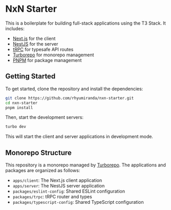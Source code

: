 # NxN Starter

This is a boilerplate for building full-stack applications using the T3 Stack. It includes:

- [Next.js](https://nextjs.org) for the client
- [NestJS](https://nestjs.com) for the server
- [tRPC](https://trpc.io) for typesafe API routes
- [Turborepo](https://turborepo.org) for monorepo management
- [PNPM](https://pnpm.io) for package management

## Getting Started

To get started, clone the repository and install the dependencies:

```bash
git clone https://github.com/rhyumiranda/nxn-starter.git
cd nxn-starter
pnpm install
```

Then, start the development servers:

```bash
turbo dev
```

This will start the client and server applications in development mode.

## Monorepo Structure

This repository is a monorepo managed by [Turborepo](https://turborepo.org). The applications and packages are organized as follows:

- `apps/client`: The Next.js client application
- `apps/server`: The NestJS server application
- `packages/eslint-config`: Shared ESLint configuration
- `packages/trpc`: tRPC router and types
- `packages/typescript-config`: Shared TypeScript configuration